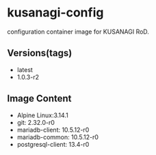 # kusanagi-config

configuration container image for KUSANAGI RoD.

## Versions(tags)
- latest
- 1.0.3-r2

## Image Content
- Alpine Linux:3.14.1
- git: 2.32.0-r0
- mariadb-client: 10.5.12-r0
- mariadb-common: 10.5.12-r0
- postgresql-client: 13.4-r0

